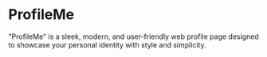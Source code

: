 # ProfileMe
"ProfileMe" is a sleek, modern, and user-friendly web profile page designed to showcase your personal identity with style and simplicity.
